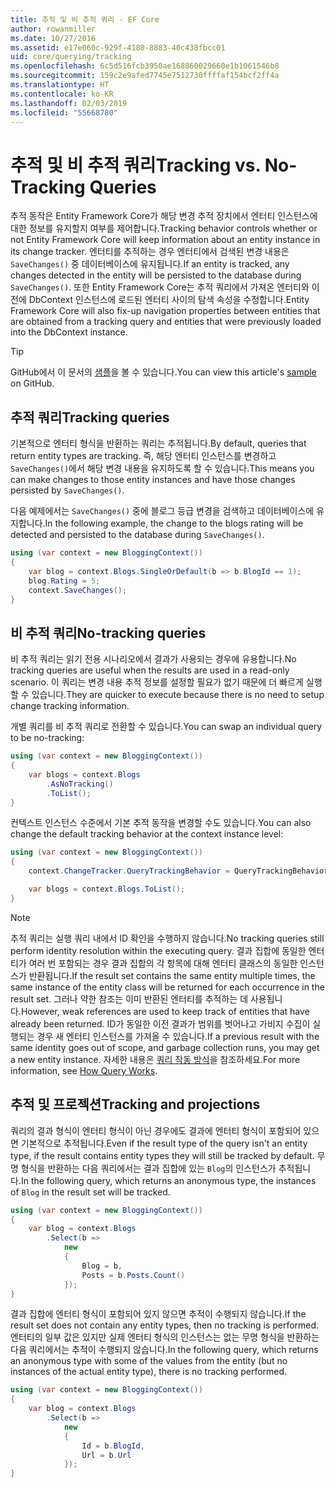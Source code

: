 ```yaml
---
title: 추적 및 비 추적 쿼리 - EF Core
author: rowanmiller
ms.date: 10/27/2016
ms.assetid: e17e060c-929f-4180-8883-40c438fbcc01
uid: core/querying/tracking
ms.openlocfilehash: 6c5d516fcb3950ae168860029660e1b1061546b8
ms.sourcegitcommit: 159c2e9afed7745e7512730ffffaf154bcf2ff4a
ms.translationtype: HT
ms.contentlocale: ko-KR
ms.lasthandoff: 02/03/2019
ms.locfileid: "55668780"
---
```

# <a name="tracking-vs-no-tracking-queries"></a><span data-ttu-id="9bfd5-102">추적 및 비 추적 쿼리</span><span class="sxs-lookup"><span data-stu-id="9bfd5-102">Tracking vs. No-Tracking Queries</span></span>

<span data-ttu-id="9bfd5-103">추적 동작은 Entity Framework Core가 해당 변경 추적 장치에서 엔터티 인스턴스에 대한 정보를 유지할지 여부를 제어합니다.</span><span class="sxs-lookup"><span data-stu-id="9bfd5-103">Tracking behavior controls whether or not Entity Framework Core will keep information about an entity instance in its change tracker.</span></span> <span data-ttu-id="9bfd5-104">엔터티를 추적하는 경우 엔터티에서 검색된 변경 내용은 `SaveChanges()` 중 데이터베이스에 유지됩니다.</span><span class="sxs-lookup"><span data-stu-id="9bfd5-104">If an entity is tracked, any changes detected in the entity will be persisted to the database during `SaveChanges()`.</span></span> <span data-ttu-id="9bfd5-105">또한 Entity Framework Core는 추적 쿼리에서 가져온 엔터티와 이전에 DbContext 인스턴스에 로드된 엔터티 사이의 탐색 속성을 수정합니다.</span><span class="sxs-lookup"><span data-stu-id="9bfd5-105">Entity Framework Core will also fix-up navigation properties between entities that are obtained from a tracking query and entities that were previously loaded into the DbContext instance.</span></span>

> [!TIP]  
> <span data-ttu-id="9bfd5-106">GitHub에서 이 문서의 [샘플](https://github.com/aspnet/EntityFramework.Docs/tree/master/samples/core/Querying)을 볼 수 있습니다.</span><span class="sxs-lookup"><span data-stu-id="9bfd5-106">You can view this article's [sample](https://github.com/aspnet/EntityFramework.Docs/tree/master/samples/core/Querying) on GitHub.</span></span>

## <a name="tracking-queries"></a><span data-ttu-id="9bfd5-107">추적 쿼리</span><span class="sxs-lookup"><span data-stu-id="9bfd5-107">Tracking queries</span></span>

<span data-ttu-id="9bfd5-108">기본적으로 엔터티 형식을 반환하는 쿼리는 추적됩니다.</span><span class="sxs-lookup"><span data-stu-id="9bfd5-108">By default, queries that return entity types are tracking.</span></span> <span data-ttu-id="9bfd5-109">즉, 해당 엔터티 인스턴스를 변경하고 `SaveChanges()`에서 해당 변경 내용을 유지하도록 할 수 있습니다.</span><span class="sxs-lookup"><span data-stu-id="9bfd5-109">This means you can make changes to those entity instances and have those changes persisted by `SaveChanges()`.</span></span>

<span data-ttu-id="9bfd5-110">다음 예제에서는 `SaveChanges()` 중에 블로그 등급 변경을 검색하고 데이터베이스에 유지합니다.</span><span class="sxs-lookup"><span data-stu-id="9bfd5-110">In the following example, the change to the blogs rating will be detected and persisted to the database during `SaveChanges()`.</span></span>

<!-- [!code-csharp[Main](samples/core/Querying/Querying/Tracking/Sample.cs)] -->
``` csharp
using (var context = new BloggingContext())
{
    var blog = context.Blogs.SingleOrDefault(b => b.BlogId == 1);
    blog.Rating = 5;
    context.SaveChanges();
}
```

## <a name="no-tracking-queries"></a><span data-ttu-id="9bfd5-111">비 추적 쿼리</span><span class="sxs-lookup"><span data-stu-id="9bfd5-111">No-tracking queries</span></span>

<span data-ttu-id="9bfd5-112">비 추적 쿼리는 읽기 전용 시나리오에서 결과가 사용되는 경우에 유용합니다.</span><span class="sxs-lookup"><span data-stu-id="9bfd5-112">No tracking queries are useful when the results are used in a read-only scenario.</span></span> <span data-ttu-id="9bfd5-113">이 쿼리는 변경 내용 추적 정보를 설정할 필요가 없기 때문에 더 빠르게 실행할 수 있습니다.</span><span class="sxs-lookup"><span data-stu-id="9bfd5-113">They are quicker to execute because there is no need to setup change tracking information.</span></span>

<span data-ttu-id="9bfd5-114">개별 쿼리를 비 추적 쿼리로 전환할 수 있습니다.</span><span class="sxs-lookup"><span data-stu-id="9bfd5-114">You can swap an individual query to be no-tracking:</span></span>

<!-- [!code-csharp[Main](samples/core/Querying/Querying/Tracking/Sample.cs?highlight=4)] -->
``` csharp
using (var context = new BloggingContext())
{
    var blogs = context.Blogs
        .AsNoTracking()
        .ToList();
}
```

<span data-ttu-id="9bfd5-115">컨텍스트 인스턴스 수준에서 기본 추적 동작을 변경할 수도 있습니다.</span><span class="sxs-lookup"><span data-stu-id="9bfd5-115">You can also change the default tracking behavior at the context instance level:</span></span>

<!-- [!code-csharp[Main](samples/core/Querying/Querying/Tracking/Sample.cs?highlight=3)] -->
``` csharp
using (var context = new BloggingContext())
{
    context.ChangeTracker.QueryTrackingBehavior = QueryTrackingBehavior.NoTracking;

    var blogs = context.Blogs.ToList();
}
```

> [!NOTE]  
> <span data-ttu-id="9bfd5-116">추적 쿼리는 실행 쿼리 내에서 ID 확인을 수행하지 않습니다.</span><span class="sxs-lookup"><span data-stu-id="9bfd5-116">No tracking queries still perform identity resolution within the executing query.</span></span> <span data-ttu-id="9bfd5-117">결과 집합에 동일한 엔터티가 여러 번 포함되는 경우 결과 집합의 각 항목에 대해 엔터티 클래스의 동일한 인스턴스가 반환됩니다.</span><span class="sxs-lookup"><span data-stu-id="9bfd5-117">If the result set contains the same entity multiple times, the same instance of the entity class will be returned for each occurrence in the result set.</span></span> <span data-ttu-id="9bfd5-118">그러나 약한 참조는 이미 반환된 엔터티를 추적하는 데 사용됩니다.</span><span class="sxs-lookup"><span data-stu-id="9bfd5-118">However, weak references are used to keep track of entities that have already been returned.</span></span> <span data-ttu-id="9bfd5-119">ID가 동일한 이전 결과가 범위를 벗어나고 가비지 수집이 실행되는 경우 새 엔터티 인스턴스를 가져올 수 있습니다.</span><span class="sxs-lookup"><span data-stu-id="9bfd5-119">If a previous result with the same identity goes out of scope, and garbage collection runs, you may get a new entity instance.</span></span> <span data-ttu-id="9bfd5-120">자세한 내용은 [쿼리 작동 방식](overview.md)을 참조하세요.</span><span class="sxs-lookup"><span data-stu-id="9bfd5-120">For more information, see [How Query Works](overview.md).</span></span>

## <a name="tracking-and-projections"></a><span data-ttu-id="9bfd5-121">추적 및 프로젝션</span><span class="sxs-lookup"><span data-stu-id="9bfd5-121">Tracking and projections</span></span>

<span data-ttu-id="9bfd5-122">쿼리의 결과 형식이 엔터티 형식이 아닌 경우에도 결과에 엔터티 형식이 포함되어 있으면 기본적으로 추적됩니다.</span><span class="sxs-lookup"><span data-stu-id="9bfd5-122">Even if the result type of the query isn't an entity type, if the result contains entity types they will still be tracked by default.</span></span> <span data-ttu-id="9bfd5-123">무명 형식을 반환하는 다음 쿼리에서는 결과 집합에 있는 `Blog`의 인스턴스가 추적됩니다.</span><span class="sxs-lookup"><span data-stu-id="9bfd5-123">In the following query, which returns an anonymous type, the instances of `Blog` in the result set will be tracked.</span></span>

<!-- [!code-csharp[Main](samples/core/Querying/Querying/Tracking/Sample.cs?highlight=7)] -->
``` csharp
using (var context = new BloggingContext())
{
    var blog = context.Blogs
        .Select(b =>
            new
            {
                Blog = b,
                Posts = b.Posts.Count()
            });
}
```

<span data-ttu-id="9bfd5-124">결과 집합에 엔터티 형식이 포함되어 있지 않으면 추적이 수행되지 않습니다.</span><span class="sxs-lookup"><span data-stu-id="9bfd5-124">If the result set does not contain any entity types, then no tracking is performed.</span></span> <span data-ttu-id="9bfd5-125">엔터티의 일부 값은 있지만 실제 엔터티 형식의 인스턴스는 없는 무명 형식을 반환하는 다음 쿼리에서는 추적이 수행되지 않습니다.</span><span class="sxs-lookup"><span data-stu-id="9bfd5-125">In the following query, which returns an anonymous type with some of the values from the entity (but no instances of the actual entity type), there is no tracking performed.</span></span>

<!-- [!code-csharp[Main](samples/core/Querying/Querying/Tracking/Sample.cs)] -->
``` csharp
using (var context = new BloggingContext())
{
    var blog = context.Blogs
        .Select(b =>
            new
            {
                Id = b.BlogId,
                Url = b.Url
            });
}
```
